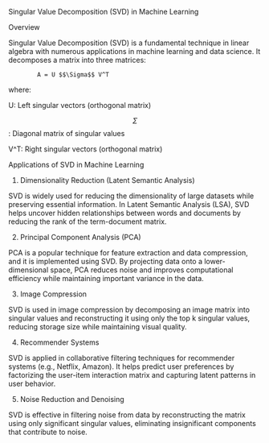 Singular Value Decomposition (SVD) in Machine Learning

Overview

Singular Value Decomposition (SVD) is a fundamental technique in linear algebra with numerous applications in machine learning and data science. It decomposes a matrix into three matrices:

            A = U $$\Sigma$$ V^T

where:

U: Left singular vectors (orthogonal matrix)

$$\Sigma$$ : Diagonal matrix of singular values

V^T: Right singular vectors (orthogonal matrix)

Applications of SVD in Machine Learning

1. Dimensionality Reduction (Latent Semantic Analysis)

SVD is widely used for reducing the dimensionality of large datasets while preserving essential information. In Latent Semantic Analysis (LSA), SVD helps uncover hidden relationships between words and documents by reducing the rank of the term-document matrix.

2. Principal Component Analysis (PCA)

PCA is a popular technique for feature extraction and data compression, and it is implemented using SVD. By projecting data onto a lower-dimensional space, PCA reduces noise and improves computational efficiency while maintaining important variance in the data.

3. Image Compression

SVD is used in image compression by decomposing an image matrix into singular values and reconstructing it using only the top k singular values, reducing storage size while maintaining visual quality.

4. Recommender Systems

SVD is applied in collaborative filtering techniques for recommender systems (e.g., Netflix, Amazon). It helps predict user preferences by factorizing the user-item interaction matrix and capturing latent patterns in user behavior.

5. Noise Reduction and Denoising

SVD is effective in filtering noise from data by reconstructing the matrix using only significant singular values, eliminating insignificant components that contribute to noise.
